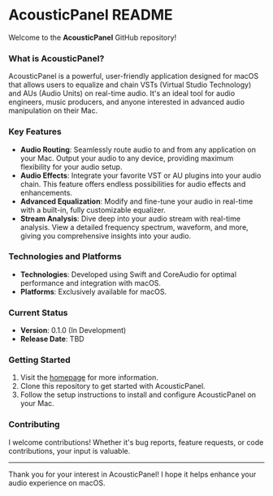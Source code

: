 # AcousticPanel README

Welcome to the **AcousticPanel** GitHub repository!

### What is AcousticPanel?

AcousticPanel is a powerful, user-friendly application designed for macOS that allows users to equalize and chain VSTs (Virtual Studio Technology) and AUs (Audio Units) on real-time audio. It's an ideal tool for audio engineers, music producers, and anyone interested in advanced audio manipulation on their Mac.

### Key Features

- **Audio Routing**: Seamlessly route audio to and from any application on your Mac. Output your audio to any device, providing maximum flexibility for your audio setup.
- **Audio Effects**: Integrate your favorite VST or AU plugins into your audio chain. This feature offers endless possibilities for audio effects and enhancements.
- **Advanced Equalization**: Modify and fine-tune your audio in real-time with a built-in, fully customizable equalizer.
- **Stream Analysis**: Dive deep into your audio stream with real-time analysis. View a detailed frequency spectrum, waveform, and more, giving you comprehensive insights into your audio.

### Technologies and Platforms

- **Technologies**: Developed using Swift and CoreAudio for optimal performance and integration with macOS.
- **Platforms**: Exclusively available for macOS.

### Current Status

- **Version**: 0.1.0 (In Development)
- **Release Date**: TBD

### Getting Started

1. Visit the [homepage](https://acousticpanel.joshgrzech.com) for more information.
2. Clone this repository to get started with AcousticPanel.
3. Follow the setup instructions to install and configure AcousticPanel on your Mac.

### Contributing

I welcome contributions! Whether it's bug reports, feature requests, or code contributions, your input is valuable.

---

Thank you for your interest in AcousticPanel! I hope it helps enhance your audio experience on macOS.
